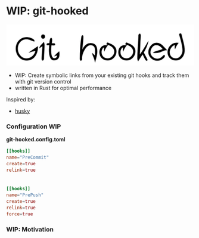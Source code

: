 #  WIP: git-hooked

![image](https://github.com/alexanderjeurissen/git-hooked/blob/main/public/assets/logo.png?raw=true)

- WIP: Create symbolic links from your existing git hooks and track them with git version control
- written in Rust for optimal performance

Inspired by:

- [husky](https://github.com/typicode/husky)

### Configuration WIP

**git-hooked.config.toml**

```toml
[[hooks]]
name="PreCommit"
create=true
relink=true


[[hooks]]
name="PrePush"
create=true
relink=true
force=true
```


### WIP: Motivation




